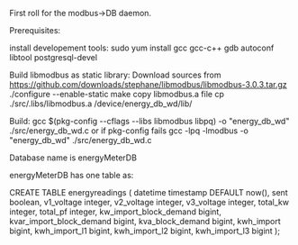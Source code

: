 First roll for the modbus->DB daemon.


Prerequisites:

install developement tools: sudo yum install gcc gcc-c++ gdb autoconf libtool postgresql-devel

Build libmodbus as static library:
Download sources from https://github.com/downloads/stephane/libmodbus/libmodbus-3.0.3.tar.gz
./configure --enable-static
make
copy libmodbus.a file
cp ./src/.libs/libmodbus.a <root of working dir>/device/energy_db_wd/lib/



Build:
gcc $(pkg-config --cflags --libs libmodbus libpq) -o "energy_db_wd" ./src/energy_db_wd.c
or if pkg-config fails
gcc -lpq -lmodbus -o "energy_db_wd" ./src/energy_db_wd.c


Database name is energyMeterDB

energyMeterDB has one table as:

CREATE TABLE energyreadings
(
  datetime timestamp DEFAULT now(),
  sent boolean,
  v1_voltage integer,
  v2_voltage integer,
  v3_voltage integer,
  total_kw integer,
  total_pf integer,
  kw_import_block_demand bigint,
  kvar_import_block_demand bigint,
  kva_block_demand bigint,
  kwh_import bigint,
  kwh_import_l1 bigint,
  kwh_import_l2 bigint,
  kwh_import_l3 bigint
);

